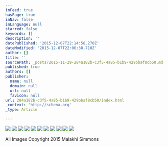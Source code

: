 ```yaml
---
inFeed: true
hasPage: true
inNav: false
inLanguage: null
starred: false
keywords: []
description: ''
datePublished: '2015-12-07T22:14:58.270Z'
dateModified: '2015-12-07T22:06:30.710Z'
author: []
title: ''
sourcePath: _posts/2015-11-29-284a182b-c3f5-4a85-b1b9-429bbaf8cb50.md
published: true
authors: []
publisher:
  name: null
  domain: null
  url: null
  favicon: null
url: 284a182b-c3f5-4a85-b1b9-429bbaf8cb50/index.html
_context: 'http://schema.org'
_type: Article

---
```

![](https://the-grid-user-content.s3-us-west-2.amazonaws.com/88eb9cbd-34aa-49c8-be94-69eec73c3cf2.png)
![](https://the-grid-user-content.s3-us-west-2.amazonaws.com/92d1dd43-f7f0-4ee7-b15d-88d55fa3a9f0.png)
![](https://the-grid-user-content.s3-us-west-2.amazonaws.com/4685351f-2d3b-4e84-8ecd-8500e5ca184c.png)
![](https://the-grid-user-content.s3-us-west-2.amazonaws.com/e44b5e08-e032-4d7a-8a38-a84f5f4cabd0.png)
![](https://the-grid-user-content.s3-us-west-2.amazonaws.com/e9b9a0ab-6c0b-473a-88fe-1ee567de7bf2.png)
![](https://the-grid-user-content.s3-us-west-2.amazonaws.com/7159f24a-9e7b-47b0-a12e-aaa94cd27f4c.png)
![](https://the-grid-user-content.s3-us-west-2.amazonaws.com/69c7a806-fa56-4fde-945a-d1760e05fc07.png)
![](https://the-grid-user-content.s3-us-west-2.amazonaws.com/37545a6e-8ddc-4e15-8421-a85a489325fe.png)
![](https://the-grid-user-content.s3-us-west-2.amazonaws.com/a7533931-dca4-496e-9835-0087173caf7e.png)
![](https://the-grid-user-content.s3-us-west-2.amazonaws.com/48dd887d-2854-40f2-9835-b182bb15a692.png)
![](https://the-grid-user-content.s3-us-west-2.amazonaws.com/e590b924-c982-4262-a1da-823659605a5f.png)

All Images Copyright 2015 Malakhi Simmons